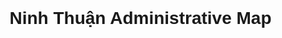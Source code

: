 
<html lang="en">
<head>
    <meta charset="UTF-8">
    <meta name="viewport" content="width=device-width, initial-scale=1.0">
    <title>Ninh Thuận Map App</title>
    <link rel="stylesheet" href="https://unpkg.com/leaflet/dist/leaflet.css" />
    <style>
        body {
            font-family: Arial, sans-serif;
            margin: 0;
            padding: 0;
        }
        #map {
            height: 100vh; /* Full height for mobile */
        }
        .popup-content {
            text-align: center;
        }
    </style>
</head>
<body>
    <h1 style="text-align: center;">Ninh Thuận Administrative Map</h1>
    <div id="map"></div>
    <script src="https://unpkg.com/leaflet/dist/leaflet.js"></script>
    <script>
        // Initialize the map
        const map = L.map('map').setView([11.588, 108.993], 10); // Center on Ninh Thuận

        // Add OpenStreetMap tiles
        L.tileLayer('https://{s}.tile.openstreetmap.org/{z}/{x}/{y}.png', {
            maxZoom: 19,
        }).addTo(map);

        // Define the wards and communes with their coordinates and information
        const areas = [
            { name: "Phường Kinh Dinh", coords: [11.588, 108.993], info: "Merged from Kinh Dinh, Mỹ Hương, and Tấn Tài." },
            { name: "Phường Phủ Hà", coords: [11.590, 108.995], info: "Merged from Phủ Hà and Thanh Sơn." },
            { name: "Phường Phan Rang 1", coords: [11.591, 108.992], info: "Merged from Kinh Dinh, Phủ Hà, Đài Sơn, and Đạo Long." },
            { name: "Phường Phan Rang 2", coords: [11.592, 108.990], info: "Merged from Mỹ Bình, Mỹ Đông, Mỹ Hải, and part of Đông Hải." },
            { name: "Phường Phan Rang 3", coords: [11.593, 108.988], info: "Merged from Văn Hải and Khánh Hải." },
            { name: "Phường Phan Rang 4", coords: [11.594, 108.986], info: "Merged from Phước Mỹ and Đông Hải." },
            { name: "Phường Phan Rang 5", coords: [11.595, 108.984], info: "Merged from Đô Vinh." },
            { name: "Xã Ninh Sơn 1", coords: [11.596, 108.982], info: "Merged from Tân Sơn and Quảng Sơn." },
            { name: "Xã Ninh Sơn 2", coords: [11.597, 108.980], info: "Merged from Lâm Sơn and Lương Sơn." },
            { name: "Xã Ninh Sơn 3", coords: [11.598, 108.978], info: "Merged from Ma Nới and Hòa Sơn." },
            { name: "Xã Ninh Sơn 4", coords: [11.599, 108.976], info: "Merged from Mỹ Sơn and Phước Trung." },
            { name: "Xã Ninh Phước 1", coords: [11.600, 108.974], info: "Merged from Phước Dân and Phước Thuận." },
            { name: "Xã Ninh Phước 2", coords: [11.601, 108.972], info: "Merged from Phước Hữu and Phước Vinh." },
            { name: "Xã Ninh Phước 3", coords: [11.602, 108.970], info: "Merged from Phước Sơn and Phước Thái." },
            { name: "Xã Bác Ái 1", coords: [11.603, 108.968], info: "Merged from Phước Đại and Phước Tân." },
            { name: "Xã Bác Ái 2", coords: [11.604, 108.966], info: "Merged from Phước Thắng and Phước Bình." },
            { name: "Xã Bác Ái 3", coords: [11.605, 108.964], info: "Merged from Phước Hòa and Phước Thành." },
        ];

        // Add markers for each area
        areas.forEach(area => {
            L.marker(area.coords).addTo(map)
                .bindPopup(`<div class="popup-content"><b>${area.name}</b><br>${area.info}</div>`);
        });
    </script>
</body>
</html>
